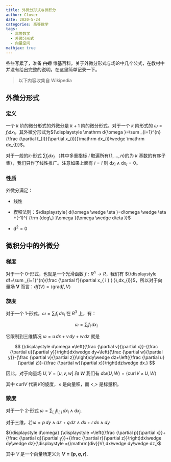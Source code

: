 ```yaml
---
title: 外微分形式与微积分
author: Clover
date: 2020-5-24
categories: 高等数学
tags:
  - 高等数学
  - 外微分形式
  - 向量空间
mathjax: true
---
```


些些写累了，准备 ~~白嫖~~ 维基百科。关于外微分形式与场论中几个公式，在教材中并没有给出完整的说明，在这里简单记录一下。

<!--more-->

> 以下内容收集自 Wikipedia

## 外微分形式

### 定义

一个 $k$ 阶的微分形式的外微分是 $k+1$ 阶的微分形式。对于一个 $k$ 阶形式的 $ω = f_I\mathrm dx_I$，其外微分形式为${\displaystyle \mathrm d{\omega }=\sum _{i=1}^{n}{\frac {\partial f_{I}}{\partial x_{i}}}\mathrm dx_{i}\wedge \mathrm dx_{I}}$。

对于一般的*k*-形式 $\sum f_I dx_I$ （其中多重指标 $I$ 取遍所有$\{1, ..., n\}$的为 $k$ 基数的有序子集），我们只作了线性推广。注意如果上面有 $i=I$ 则 $\mathrm dx_{i}\wedge\mathrm dx_{I}=0$。

### 性质

外微分满足：

- 线性

- 楔积法则：$\displaystyle{ d(\omega \wedge \eta )=d\omega \wedge \eta +(-1)^{ {\rm {deg\,} }\omega }(\omega \wedge d\eta )}$

- $\mathrm d^2 =0$

## 微积分中的外微分

### 梯度

对于一个 0-形式，也就是一个光滑函数 $f: R^n\rightarrow R$，我们有 ${\displaystyle df=\sum _{i=1}^{n}{\frac {\partial f}{\partial x_{ i } } }\,dx_{i}}$，所以对于向量场 $\boldsymbol V$ 而言：${\displaystyle df(V)=\langle {\mathrm{grad} }f,V\rangle }$

### 旋度

对于一个 1-形式，${\displaystyle \omega =\sum _{i}f_{i}\,dx_{i}}$ 在 $R^3$ 上，有：

$$
{\displaystyle \omega =\sum _{i}f_{i}\,dx_{i}}
$$

它限制到三维情况 ${\displaystyle \omega =u\,dx+v\,dy+w\,dz}$ 就是

$$
{\displaystyle d\omega =\left({\frac {\partial v}{\partial x}}-{\frac {\partial u}{\partial y}}\right)dx\wedge dy+\left({\frac {\partial w}{\partial y}}-{\frac {\partial v}{\partial z}}\right)dy\wedge dz+\left({\frac {\partial u}{\partial z}}-{\frac {\partial w}{\partial x}}\right)dz\wedge dx.}
$$

因此，对于向量场 ${\displaystyle U}, {\displaystyle V=[u,v,w]}$ 和 ${\displaystyle W}$ 我们有 ${\displaystyle d\omega (U,W)=\langle {\mathrm{curl}}\,V\times U,W\rangle }$

其中 $\mathrm {curl} V$ 代表*V*的旋度，$\times$ 是向量积，而 $<,>$ 是标量积。

### 散度

对于一个 2-形式 ${\displaystyle \omega =\sum _{i,j}h_{i,j}\,dx_{i}\wedge dx_{j},}$

对于三维，若${\displaystyle \omega =p\,dy\wedge dz+q\,dz\wedge dx+r\,dx\wedge dy}$

${\displaystyle d\omega} {\displaystyle =\left({\frac {\partial p}{\partial x}}+{\frac {\partial q}{\partial y}}+{\frac {\partial r}{\partial z}}\right)dx\wedge dy\wedge dz}{\displaystyle ={\mathrm{div}}V\,dx\wedge dy\wedge dz,}$

其中 $V$ 是一个向量场定义为 **${\displaystyle V=[p,q,r].}$**
